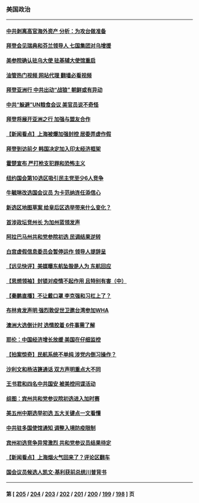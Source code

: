 ### 美国政治
---
#### [中共剥离高官海外资产 分析：为攻台做准备](../../pages/ncid1078159/n13740959.md?05200045) 
#### [拜登会见瑞典和芬兰领导人 七国集团对乌增援](../../pages/ncid1078159/n13740812.md?05200045) 
#### [美参院确认驻乌大使 驻基辅大使馆重启](../../pages/ncid1078159/n13740719.md?05200045) 
#### [油管热门视频 网站代理 翻墙必看视频](http://209.222.30.114:81/youtube.html?05200045)
#### [拜登亚洲行 中共出动“战狼” 朝鲜或有异动](../../pages/ncid1078159/n13740664.md?05200045) 
#### [中共“躲避”UN粮食会议 美官员说不奇怪](../../pages/ncid1078159/n13740742.md?05200045) 
#### [拜登将展开亚洲之行 加强与盟友合作](../../pages/ncid1078159/n13740583.md?05200045) 
#### [【新闻看点】上海被爆加强封控 居委弄虚作假](../../pages/ncid1078159/n13740247.md?05200045) 
#### [拜登到访前夕 韩国决定加入印太经济框架](../../pages/ncid1078159/n13740458.md?05200045) 
#### [霍楚宣布 严打枪支犯罪和恐怖主义](../../pages/ncid1078159/n13740417.md?05200045) 
#### [纽约国会第10选区吸引民主党至少6人竞争](../../pages/ncid1078159/n13740441.md?05200045) 
#### [牛毓琳改选国会议员 为卡范纳连任添信心](../../pages/ncid1078159/n13740435.md?05200045) 
#### [新选区地图草案 给皇后区选举带来什么变化？](../../pages/ncid1078159/n13740438.md?05200045) 
#### [首涉政坛竞州长 为加州蓝领发声](../../pages/ncid1078159/n13740322.md?05200045) 
#### [阿拉巴马州共和党参院初选 民调结果逆转](../../pages/ncid1078159/n13740258.md?05200045) 
#### [白宫虚假信息委员会暂停运作 领导人提辞呈](../../pages/ncid1078159/n13740256.md?05200045) 
#### [【远见快评】美媒曝东航坠毁是人为 东航回应](../../pages/ncid1078159/n13740248.md?05200045) 
#### [【思想领袖】封锁对疫情不起作用 且特别有害（中）](../../pages/ncid1078159/n13735181.md?05200045) 
#### [【秦鹏直播】不让戴口罩 李克强和习杠上了？](../../pages/ncid1078159/n13740262.md?05200045) 
#### [布林肯发声明 强烈敦促世卫邀台湾参加WHA](../../pages/ncid1078159/n13740190.md?05200045) 
#### [澳洲大选倒计时 选情胶着 6件事需了解](../../pages/ncid1078159/n13740166.md?05200045) 
#### [耶伦：中国经济增长放缓 美国在仔细监控](../../pages/ncid1078159/n13740151.md?05200045) 
#### [【拍案惊奇】民航系统不单纯 涉党内倒习操作？](../../pages/ncid1078159/n13740136.md?05200045) 
#### [沙利文和杨洁篪通话 双方声明重点大不同](../../pages/ncid1078159/n13740117.md?05200045) 
#### [王书君和四名中共国安 被美控间谍活动](../../pages/ncid1078159/n13740137.md?05200045) 
#### [组图：宾州共和党参议院初选进入加时赛](../../pages/ncid1078159/n13739807.md?05200045) 
#### [美五州中期选举初选 五大关键点一文看懂](../../pages/ncid1078159/n13740083.md?05200045) 
#### [中共驻多国使馆通知 调整入境防疫限制](../../pages/ncid1078159/n13739965.md?05200045) 
#### [宾州初选竞争异常激烈 共和党参议员结果待定](../../pages/ncid1078159/n13740045.md?05200045) 
#### [【新闻看点‭】上海烟火气回来了？评论区翻车](../../pages/ncid1078159/n13739273.md?05200045) 
#### [国会议员候选人凯文·基利获前总统川普背书](../../pages/ncid1078159/n13739553.md?05200045) 

---
#### 第 [ [205](./205.md?05200045) / [204](./204.md?05200045) / [203](./203.md?05200045) / [202](./202.md?05200045) / [201](./201.md?05200045) / [200](./200.md?05200045) / [199](./199.md?05200045) / [198](./198.md?05200045) ] 页
